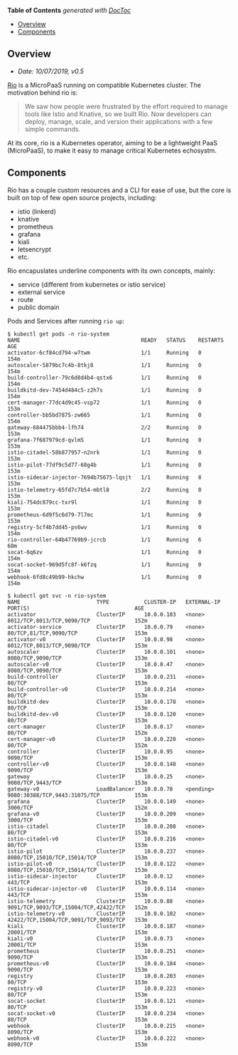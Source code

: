 <!-- START doctoc generated TOC please keep comment here to allow auto update -->
<!-- DON'T EDIT THIS SECTION, INSTEAD RE-RUN doctoc TO UPDATE -->
**Table of Contents**  *generated with [DocToc](https://github.com/thlorenz/doctoc)*

- [Overview](#overview)
- [Components](#components)

<!-- END doctoc generated TOC please keep comment here to allow auto update -->

## Overview

- *Date: 10/07/2019, v0.5*

[Rio](https://rio.io/) is a MicroPaaS running on compatible Kubernetes cluster. The motivation
behind rio is:

> We saw how people were frustrated by the effort required to manage tools like Istio and Knative,
> so we built Rio. Now developers can deploy, manage, scale, and version their applications with a
> few simple commands.

At its core, rio is a Kubernetes operator, aiming to be a lightweight PaaS (MicroPaaS), to make it
easy to manage critical Kubernetes echosystm.

## Components

Rio has a couple custom resources and a CLI for ease of use, but the core is built on top of few open
source projects, including:
- istio (linkerd)
- knative
- prometheus
- grafana
- kiali
- letsencrypt
- etc.

Rio encapuslates underline components with its own concepts, mainly:
- service (different from kubernetes or istio service)
- external service
- route
- public domain

Pods and Services after running `rio up`:

```
$ kubectl get pods -n rio-system
NAME                                      READY   STATUS    RESTARTS   AGE
activator-6cf84cd794-w7twm                1/1     Running   0          154m
autoscaler-5879bc7c4b-8tkj8               1/1     Running   0          154m
build-controller-79c6d8d4b4-qstx6         1/1     Running   0          154m
buildkitd-dev-7454d484c5-z2h7s            1/1     Running   0          154m
cert-manager-77dc4d9c45-vsp72             1/1     Running   0          153m
controller-bb5bd7875-zw665                1/1     Running   0          154m
gateway-684475bbb4-lfh74                  2/2     Running   0          153m
grafana-7f687979cd-qvlm5                  1/1     Running   0          153m
istio-citadel-58b877957-n2nrk             1/1     Running   0          153m
istio-pilot-77df9c5d77-68g4b              1/1     Running   0          153m
istio-sidecar-injector-7694b75675-lqsjt   1/1     Running   8          153m
istio-telemetry-65fd7c7b54-mbtl8          2/2     Running   0          153m
kiali-754dc879cc-txr9l                    1/1     Running   0          153m
prometheus-6d9f5c6d79-7l7mc               1/1     Running   0          153m
registry-5cf4b7dd45-ps6wv                 1/1     Running   0          154m
rio-controller-64b47769b9-jcrcb           1/1     Running   6          68m
socat-6q6zv                               1/1     Running   0          154m
socat-socket-969d5fc8f-k6fzq              1/1     Running   0          154m
webhook-6fd8c49b99-hkchw                  1/1     Running   0          154m

$ kubectl get svc -n rio-system
NAME                        TYPE           CLUSTER-IP   EXTERNAL-IP   PORT(S)                                 AGE
activator                   ClusterIP      10.0.0.103   <none>        8012/TCP,8013/TCP,9090/TCP              152m
activator-service           ClusterIP      10.0.0.79    <none>        80/TCP,81/TCP,9090/TCP                  153m
activator-v0                ClusterIP      10.0.0.98    <none>        8012/TCP,8013/TCP,9090/TCP              153m
autoscaler                  ClusterIP      10.0.0.101   <none>        8080/TCP,9090/TCP                       153m
autoscaler-v0               ClusterIP      10.0.0.47    <none>        8080/TCP,9090/TCP                       153m
build-controller            ClusterIP      10.0.0.231   <none>        80/TCP                                  153m
build-controller-v0         ClusterIP      10.0.0.214   <none>        80/TCP                                  153m
buildkitd-dev               ClusterIP      10.0.0.178   <none>        80/TCP                                  153m
buildkitd-dev-v0            ClusterIP      10.0.0.120   <none>        80/TCP                                  153m
cert-manager                ClusterIP      10.0.0.17    <none>        80/TCP                                  152m
cert-manager-v0             ClusterIP      10.0.0.220   <none>        80/TCP                                  152m
controller                  ClusterIP      10.0.0.95    <none>        9090/TCP                                153m
controller-v0               ClusterIP      10.0.0.148   <none>        9090/TCP                                153m
gateway                     ClusterIP      10.0.0.25    <none>        9080/TCP,9443/TCP                       153m
gateway-v0                  LoadBalancer   10.0.0.78    <pending>     9080:30388/TCP,9443:31075/TCP           153m
grafana                     ClusterIP      10.0.0.149   <none>        3000/TCP                                152m
grafana-v0                  ClusterIP      10.0.0.209   <none>        3000/TCP                                153m
istio-citadel               ClusterIP      10.0.0.208   <none>        80/TCP                                  153m
istio-citadel-v0            ClusterIP      10.0.0.216   <none>        80/TCP                                  153m
istio-pilot                 ClusterIP      10.0.0.237   <none>        8080/TCP,15010/TCP,15014/TCP            153m
istio-pilot-v0              ClusterIP      10.0.0.122   <none>        8080/TCP,15010/TCP,15014/TCP            153m
istio-sidecar-injector      ClusterIP      10.0.0.12    <none>        443/TCP                                 153m
istio-sidecar-injector-v0   ClusterIP      10.0.0.114   <none>        443/TCP                                 153m
istio-telemetry             ClusterIP      10.0.0.88    <none>        9091/TCP,9093/TCP,15004/TCP,42422/TCP   152m
istio-telemetry-v0          ClusterIP      10.0.0.102   <none>        42422/TCP,15004/TCP,9091/TCP,9093/TCP   153m
kiali                       ClusterIP      10.0.0.187   <none>        20001/TCP                               153m
kiali-v0                    ClusterIP      10.0.0.73    <none>        20001/TCP                               153m
prometheus                  ClusterIP      10.0.0.251   <none>        9090/TCP                                153m
prometheus-v0               ClusterIP      10.0.0.184   <none>        9090/TCP                                153m
registry                    ClusterIP      10.0.0.203   <none>        80/TCP                                  153m
registry-v0                 ClusterIP      10.0.0.223   <none>        80/TCP                                  153m
socat-socket                ClusterIP      10.0.0.121   <none>        80/TCP                                  153m
socat-socket-v0             ClusterIP      10.0.0.234   <none>        80/TCP                                  153m
webhook                     ClusterIP      10.0.0.215   <none>        8090/TCP                                153m
webhook-v0                  ClusterIP      10.0.0.222   <none>        8090/TCP                                153m
```
